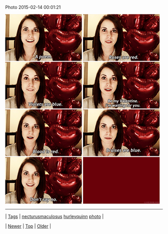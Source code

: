 <!--
title: Photo 2015-02-14 00
date: 2020-06-28T15:27:00.067Z
tags: necturusmaculosus, hurleyquinn, photo
-->


Photo 2015-02-14 00:01:21

![](110937760948-0.gif)
![](110937760948-1.gif)
![](110937760948-2.gif)
![](110937760948-3.gif)
![](110937760948-4.gif)
![](110937760948-5.gif)
![](110937760948-6.gif)
![](110937760948-7.gif)

<!--BOTTOM-POST-NAVIGATION-->
---

| [Tags](tags.md) | [necturusmaculosus](tag-necturusmaculosus.md) [hurleyquinn](tag-hurleyquinn.md) [photo](tag-photo.md) |

| [Newer](110662897254.md) | [Top](index.md) | [Older](110975244084.md) |